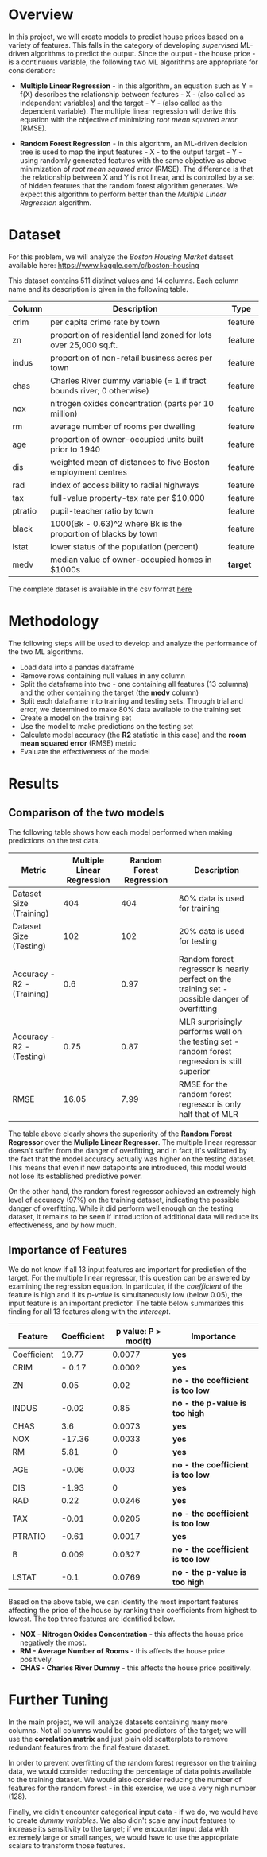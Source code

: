 # Overview

In this project, we will create models to predict house prices based on a variety of features. This falls in the category of developing *supervised* ML-driven algorithms to predict the output. Since the output - the house price - is a continuous variable, the following two ML algorithms are appropriate for consideration:

* **Multiple Linear Regression** - in this algorithm, an equation such as Y = f(X) describes the relationship between features - X - (also called as independent variables) and the target - Y - (also called as the dependent variable). The multiple linear regression will derive this equation with the objective of minimizing *root mean squared error* (RMSE).

* **Random Forest Regression** - in this algorithm, an ML-driven decision tree is used to map the input features - X - to the output target - Y - using randomly generated features with the same objective as above - minimization of *root mean squared error* (RMSE). The difference is that the relationship between X and Y is not linear, and is controlled by a set of hidden features that the random forest algorithm generates. We expect this algorithm to perform better than the *Multiple Linear Regression* algorithm.

# Dataset

For this problem, we will analyze the *Boston Housing Market* dataset available here: https://www.kaggle.com/c/boston-housing

This dataset contains 511 distinct values and 14 columns. Each column name and its description is given in the following table.

| Column | Description | Type | 
| ------ | ----------- | ---- | 
| crim | per capita crime rate by town | feature |
| zn | proportion of residential land zoned for lots over 25,000 sq.ft. | feature |
| indus | proportion of non-retail business acres per town | feature |
| chas | Charles River dummy variable (= 1 if tract bounds river; 0 otherwise) | feature |
| nox | nitrogen oxides concentration (parts per 10 million) | feature |
| rm | average number of rooms per dwelling | feature |
| age | proportion of owner-occupied units built prior to 1940 | feature |
| dis | weighted mean of distances to five Boston employment centres | feature |
| rad | index of accessibility to radial highways | feature |
| tax | full-value property-tax rate per \$10,000 | feature |
| ptratio | pupil-teacher ratio by town | feature |
| black | 1000(Bk - 0.63)^2 where Bk is the proportion of blacks by town | feature |
| lstat | lower status of the population (percent) | feature |
| medv | median value of owner-occupied homes in \$1000s | **target** |

The complete dataset is available in the csv format [here](boston_housing.csv)

# Methodology

The following steps will be used to develop and analyze the performance of the two ML algorithms.

* Load data into a pandas dataframe
* Remove rows containing null values in any column
* Split the dataframe into two - one containing all features (13 columns) and the other containing the target (the **medv** column)
* Split each dataframe into training and testing sets. Through trial and error, we determined to make 80% data available to the training set
* Create a model on the training set
* Use the model to make predictions on the testing set
* Calculate model accuracy (the **R2** statistic in this case) and the **room mean squared error** (RMSE) metric
* Evaluate the effectiveness of the model

# Results

## Comparison of the two models

The following table shows how each model performed when making predictions on the test data.

| Metric | Multiple Linear Regression | Random Forest Regression | Description | 
| ------ | -------------------------- | ------------------------ | ----------- |
| Dataset Size (Training) | 404 | 404 | 80% data is used for training |
| Dataset Size (Testing) | 102 | 102 | 20% data is used for testing |
| Accuracy - R2 - (Training) | 0.6 | 0.97 | Random forest regressor is nearly perfect on the training set - possible danger of overfitting |
| Accuracy - R2 - (Testing) | 0.75 | 0.87 | MLR surprisingly performs well on the testing set - random forest regression is still superior |
| RMSE | 16.05 | 7.99 | RMSE for the random forest regressor is only half that of MLR |

The table above clearly shows the superiority of the **Random Forest Regressor** over the **Muliple Linear Regressor**. The multiple linear regressor doesn't suffer from the danger of overfitting, and in fact, it's validated by the fact that the model accuracy actually was higher on the testing dataset. This means that even if new datapoints are introduced, this model would not lose its established predictive power.

On the other hand, the random forest regressor achieved an extremely high level of accuracy (97%) on the training dataset, indicating the possible danger of overfitting. While it did perform well enough on the testing dataset, it remains to be seen if introduction of additional data will reduce its effectiveness, and by how much.

## Importance of Features

We do not know if all 13 input features are important for prediction of the target. For the multiple linear regressor, this question can be answered by examining the regression equation. In particular, if the *coefficient* of the feature is high and if its *p-value* is simultaneously low (below 0.05), the input feature is an important predictor. The table below summarizes this finding for all 13 features along with the *intercept*.

| Feature | Coefficient | p value: P > mod(t) | Importance | 
| ------- | ----------- | ------------------- | ---------- |
| Coefficient | 19.77 | 0.0077 | **yes** |
| CRIM | - 0.17 | 0.0002 | **yes** |
| ZN | 0.05 | 0.02 | **no - the coefficient is too low** |
| INDUS | -0.02 | 0.85 | **no - the p-value is too high** |
| CHAS | 3.6 | 0.0073 | **yes** |
| NOX | -17.36 | 0.0033 | **yes** |
| RM | 5.81 | 0 | **yes** |
| AGE | -0.06 | 0.003 | **no - the coefficient is too low** |
| DIS | -1.93 | 0 | **yes** |
| RAD | 0.22 | 0.0246 | **yes** |
| TAX | -0.01 | 0.0205 | **no - the coefficient is too low** |
| PTRATIO | -0.61 | 0.0017 | **yes** |
| B | 0.009 | 0.0327 | **no - the coefficient is too low** |
| LSTAT | -0.1 | 0.0769 | **no - the p-value is too high** |

Based on the above table, we can identify the most important features affecting the price of the house by ranking their coefficients from highest to lowest. The top three features are identified below.

* **NOX - Nitrogen Oxides Concentration** - this affects the house price negatively the most.
* **RM - Average Number of Rooms** - this affects the house price positively.
* **CHAS - Charles River Dummy** - this affects the house price positively. 

# Further Tuning

In the main project, we will analyze datasets containing many more columns. Not all columns would be good predictors of the target; we will use the **correlation matrix** and just plain old scatterplots to remove redundant features from the final feature dataset.

In order to prevent overfitting of the random forest regressor on the training data, we would consider reducting the percentage of data points available to the training dataset. We would also consider reducing the number of features for the random forest - in this exercise, we use a very nigh number (128).

Finally, we didn't encounter categorical input data - if we do, we would have to create *dummy variables*. We also didn't scale any input features to increase its sensitivity to the target; if we encounter input data with extremely large or small ranges, we would have to use the appropriate scalars to transform those features.
